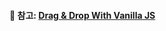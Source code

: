 #### :open_file_folder: 참고: [Drag & Drop With Vanilla JS](https://www.youtube.com/watch?v=C22hQKE_32c)